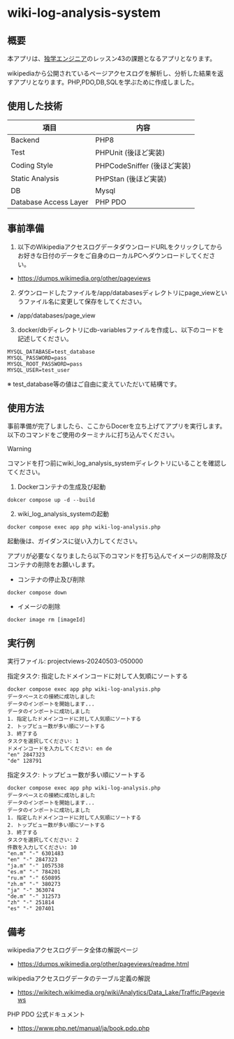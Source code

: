 # wiki-log-analysis-system

## 概要

本アプリは、[独学エンジニア](https://dokugaku-engineer.com/, "独学エンジニアHome")のレッスン43の課題となるアプリとなります。

wikipediaから公開されているページアクセスログを解析し、分析した結果を返すアプリとなります。PHP,PDO,DB,SQLを学ぶために作成しました。

## 使用した技術
| 項目 | 内容 |
| --- | --- |
| Backend | PHP8 |
| Test | PHPUnit (後ほど実装) |
| Coding Style | PHPCodeSniffer (後ほど実装) |
| Static Analysis | PHPStan (後ほど実装) |
| DB | Mysql |
| Database Access Layer | PHP PDO |

## 事前準備
1. 以下のWikipediaアクセスログデータダウンロードURLをクリックしてからお好きな日付のデータをご自身のローカルPCへダウンロードしてください。
- https://dumps.wikimedia.org/other/pageviews

2. ダウンロードしたファイルを/app/databasesディレクトリにpage_viewというファイル名に変更して保存をしてください。
- /app/databases/page_view

3. docker/dbディレクトリにdb-variablesファイルを作成し、以下のコードを記述してください。
```
MYSQL_DATABASE=test_database
MYSQL_PASSWORD=pass
MYSQL_ROOT_PASSWORD=pass
MYSQL_USER=test_user
```
※ test_database等の値はご自由に変えていただいて結構です。

## 使用方法
事前準備が完了しましたら、ここからDocerを立ち上げてアプリを実行します。
以下のコマンドをご使用のターミナルに打ち込んでください。

> [!WARNING]
> コマンドを打つ前にwiki_log_analysis_systemディレクトリにいることを確認してください。

1. Dockerコンテナの生成及び起動
```
dokcer compose up -d --build
```
2. wiki_log_analysis_systemの起動
```
docker compose exec app php wiki-log-analysis.php
```

起動後は、ガイダンスに従い入力してください。

アプリが必要なくなりましたら以下のコマンドを打ち込んでイメージの削除及びコンテナの削除をお願いします。
- コンテナの停止及び削除
```
docker compose down
```
- イメージの削除
```
docker image rm [imageId]
```

## 実行例
実行ファイル: projectviews-20240503-050000

指定タスク: 指定したドメインコードに対して人気順にソートする
```
docker compose exec app php wiki-log-analysis.php
データベースとの接続に成功しました
データのインポートを開始します...
データのインポートに成功しました
1. 指定したドメインコードに対して人気順にソートする
2. トップビュー数が多い順にソートする
3. 終了する
タスクを選択してください: 1
ドメインコードを入力してください: en de
"en" 2847323
"de" 128791
```

指定タスク: トップビュー数が多い順にソートする
```
docker compose exec app php wiki-log-analysis.php
データベースとの接続に成功しました
データのインポートを開始します...
データのインポートに成功しました
1. 指定したドメインコードに対して人気順にソートする
2. トップビュー数が多い順にソートする
3. 終了する
タスクを選択してください: 2
件数を入力してください: 10
"en.m" "-" 6301483
"en" "-" 2847323
"ja.m" "-" 1057538
"es.m" "-" 784201
"ru.m" "-" 650895
"zh.m" "-" 380273
"ja" "-" 363074
"de.m" "-" 312573
"zh" "-" 251814
"es" "-" 207401
```

## 備考
wikipediaアクセスログデータ全体の解説ページ
- https://dumps.wikimedia.org/other/pageviews/readme.html

wikipediaアクセスログデータのテーブル定義の解説
- https://wikitech.wikimedia.org/wiki/Analytics/Data_Lake/Traffic/Pageviews

PHP PDO 公式ドキュメント
- https://www.php.net/manual/ja/book.pdo.php
